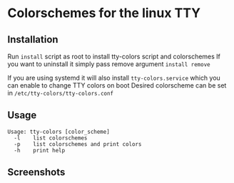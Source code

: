 # Colorschemes for the linux TTY

## Installation

Run ```install``` script as root to install tty-colors script and colorschemes
If you want to uninstall it simply pass remove argument ```install remove```

If you are using systemd it will also install ```tty-colors.service``` which you can enable to change TTY colors on boot
Desired colorscheme can be set in ```/etc/tty-colors/tty-colors.conf```

## Usage

```
Usage: tty-colors [color_scheme]
  -l    list colorschemes
  -p    list colorschemes and print colors
  -h    print help
```

## Screenshots
